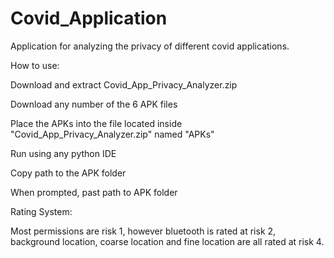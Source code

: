 # Covid_Application
Application for analyzing the privacy of different covid applications.

How to use:

Download and extract Covid_App_Privacy_Analyzer.zip

Download any number of the 6 APK files

Place the APKs into the file located inside "Covid_App_Privacy_Analyzer.zip" named "APKs"

Run using any python IDE

Copy path to the APK folder

When prompted, past path to APK folder

Rating System:

Most permissions are risk 1, however bluetooth is rated at risk 2, background location, coarse location and fine location are all rated at risk 4.
